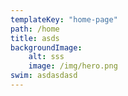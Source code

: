 ```yaml
---
templateKey: "home-page"
path: /home
title: asds
backgroundImage:
    alt: sss
    image: /img/hero.png
swim: asdasdasd
---
```

